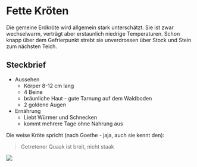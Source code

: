 # Fette Kröten
Die gemeine Erdkröte wird allgemein stark unterschätzt. Sie ist zwar wechselwarm, verträgt aber erstaunlich niedrige Temperaturen. Schon knapp über dem Gefrierpunkt strebt sie unverdrossen über Stock und Stein zum nächsten Teich.
## Steckbrief
* Aussehen
  * Körper 8-12 cm lang 
  * 4 Beine 
  * bräunliche Haut - gute Tarnung auf dem Waldboden
  * 2 goldene Augen 
* Ernährung
  * Liebt Würmer und Schnecken
  * kommt mehrere Tage ohne Nahrung aus




Die weise Kröte spricht (nach Goethe - jaja, auch sie kennt den):

> Getretener Quaak
> ist breit, nicht staak

<img src="https://cdn.pixabay.com/photo/2017/06/08/08/55/common-toad-2382960__340.jpg"/>

